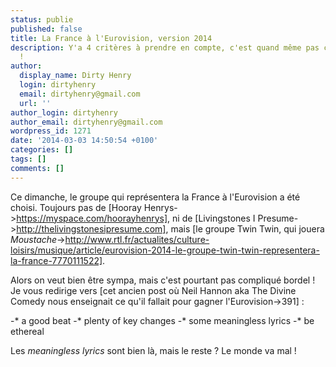 ```yaml
---
status: publie
published: false
title: La France à l'Eurovision, version 2014
description: Y'a 4 critères à prendre en compte, c'est quand même pas compliqué bordel
  !
author:
  display_name: Dirty Henry
  login: dirtyhenry
  email: dirtyhenry@gmail.com
  url: ''
author_login: dirtyhenry
author_email: dirtyhenry@gmail.com
wordpress_id: 1271
date: '2014-03-03 14:50:54 +0100'
categories: []
tags: []
comments: []
---
```

Ce dimanche, le groupe qui représentera la France à l'Eurovision a été choisi. Toujours pas de [Hooray Henrys->https://myspace.com/hoorayhenrys], ni de [Livingstones I Presume->http://thelivingstonesipresume.com], mais [le groupe Twin Twin, qui jouera *Moustache*->http://www.rtl.fr/actualites/culture-loisirs/musique/article/eurovision-2014-le-groupe-twin-twin-representera-la-france-7770111522].

Alors on veut bien être sympa, mais c'est pourtant pas compliqué bordel ! Je vous redirige vers [cet ancien post où Neil Hannon aka The Divine Comedy nous enseignait ce qu'il fallait pour gagner l'Eurovision->391] : 

-* a good beat
-* plenty of key changes
-* some meaningless lyrics
-* be ethereal

Les *meaningless lyrics* sont bien là, mais le reste ? Le monde va mal !
